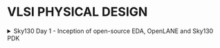 # VLSI PHYSICAL DESIGN
<details><summary>Sky130 Day 1 - Inception of open-source EDA, OpenLANE and Sky130 PDK</summary>
  
## How to talk to computers

+ Pads: They are like doors to inputs and outputs
+ Core: Digital logic
+ Die: Size of the entire chip
+ Foundry IPs
+ Foundry: Place where chips get manufactured
+ Macros: Digital Blocks
+ Instruction Set Architecture

</details>

